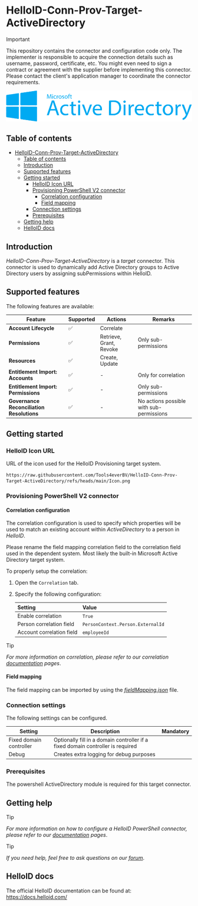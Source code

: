 # HelloID-Conn-Prov-Target-ActiveDirectory

> [!IMPORTANT]
> This repository contains the connector and configuration code only. The implementer is responsible to acquire the connection details such as username, password, certificate, etc. You might even need to sign a contract or agreement with the supplier before implementing this connector. Please contact the client's application manager to coordinate the connector requirements.

<p align="center">
  <img src="https://github.com/Tools4everBV/HelloID-Conn-Prov-Target-ActiveDirectory/blob/main/Logo.png?raw=true">
</p>

## Table of contents

- [HelloID-Conn-Prov-Target-ActiveDirectory](#helloid-conn-prov-target-activedirectory)
  - [Table of contents](#table-of-contents)
  - [Introduction](#introduction)
  - [Supported  features](#supported--features)
  - [Getting started](#getting-started)
    - [HelloID Icon URL](#helloid-icon-url)
    - [Provisioning PowerShell V2 connector](#provisioning-powershell-v2-connector)
      - [Correlation configuration](#correlation-configuration)
      - [Field mapping](#field-mapping)
    - [Connection settings](#connection-settings)
    - [Prerequisites](#prerequisites)
  - [Getting help](#getting-help)
  - [HelloID docs](#helloid-docs)

## Introduction

_HelloID-Conn-Prov-Target-ActiveDirectory_ is a _target_ connector. This connector is used to dynamically add Active Directory groups to Active Directory users by assigning subPermissions within HelloID.

## Supported  features

The following features are available:

| Feature                                   | Supported | Actions                 | Remarks                                  |
| ----------------------------------------- | --------- | ----------------------- | ---------------------------------------- |
| **Account Lifecycle**                     | ✅         | Correlate               |                                          |
| **Permissions**                           | ✅         | Retrieve, Grant, Revoke | Only sub-permissions                     |
| **Resources**                             | ✅         | Create, Update          |                                          |
| **Entitlement Import: Accounts**          | ✅         | -                       | Only for correlation                     |
| **Entitlement Import: Permissions**       | ✅         | -                       | Only sub-permissions                     |
| **Governance Reconciliation Resolutions** | ✅         | -                       | No actions possible with sub-permissions |

## Getting started

### HelloID Icon URL
URL of the icon used for the HelloID Provisioning target system.

```
https://raw.githubusercontent.com/Tools4everBV/HelloID-Conn-Prov-Target-ActiveDirectory/refs/heads/main/Icon.png
```
### Provisioning PowerShell V2 connector

#### Correlation configuration

The correlation configuration is used to specify which properties will be used to match an existing account within _ActiveDirectory_ to a person in _HelloID_.

Please rename the field mapping correlation field to the correlation field used in the dependent system. 
Most likely the built-in Microsoft Active Directory target system.

To properly setup the correlation:

1. Open the `Correlation` tab.

2. Specify the following configuration:

    | Setting                   | Value                             |
    | ------------------------- | --------------------------------- |
    | Enable correlation        | `True`                            |
    | Person correlation field  | `PersonContext.Person.ExternalId` |
    | Account correlation field | `employeeId`                      |

> [!TIP]
> _For more information on correlation, please refer to our correlation [documentation](https://docs.helloid.com/en/provisioning/target-systems/powershell-v2-target-systems/correlation.html) pages_.

#### Field mapping

The field mapping can be imported by using the [_fieldMapping.json_](./fieldMapping.json) file.

### Connection settings

The following settings can be configured.

| Setting                 | Description                                                                     | Mandatory |
| ----------------------- | ------------------------------------------------------------------------------- | --------- |
| Fixed domain controller | Optionally fill in a domain controller if a fixed domain controller is required |           |
| Debug                   | Creates extra logging for debug purposes                                        |           |

### Prerequisites
The powershell ActiveDirectory module is required for this target connector.

## Getting help

> [!TIP]
> _For more information on how to configure a HelloID PowerShell connector, please refer to our [documentation](https://docs.helloid.com/en/provisioning/target-systems/powershell-v2-target-systems.html) pages_.

> [!TIP]
>  _If you need help, feel free to ask questions on our [forum](https://forum.helloid.com)_.

## HelloID docs

The official HelloID documentation can be found at: https://docs.helloid.com/

